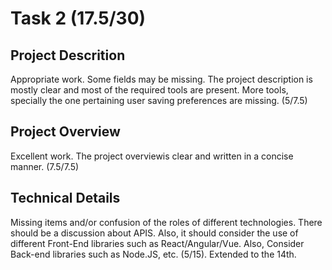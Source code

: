 # Task 2 (17.5/30)

## Project Descrition
Appropriate work. Some fields may be missing. The project description is mostly clear and most of the required tools are present. More tools, specially the one pertaining user saving preferences are missing. (5/7.5)
 
## Project Overview
Excellent work. The project overviewis clear and written in a concise manner. (7.5/7.5)

## Technical Details
Missing items and/or confusion of the roles of different technologies. There should be a discussion about APIS. Also, it should consider the use of different Front-End libraries such as React/Angular/Vue. Also, Consider Back-end libraries such as Node.JS, etc. (5/15). Extended to the 14th.

